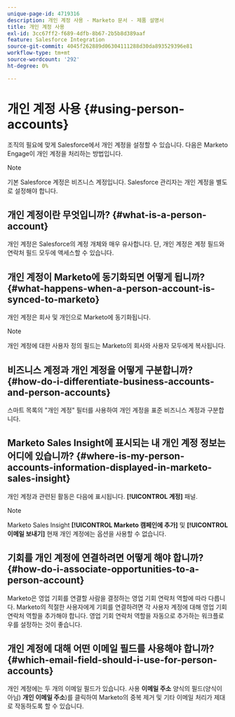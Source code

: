 ```yaml
---
unique-page-id: 4719316
description: 개인 계정 사용 - Marketo 문서 - 제품 설명서
title: 개인 계정 사용
exl-id: 3cc67ff2-f689-4dfb-8b67-2b5b8d389aaf
feature: Salesforce Integration
source-git-commit: 4045f262889d06304111288d30da893529396e81
workflow-type: tm+mt
source-wordcount: '292'
ht-degree: 0%

---
```


# 개인 계정 사용 {#using-person-accounts}

조직의 필요에 맞게 Salesforce에서 개인 계정을 설정할 수 있습니다. 다음은 Marketo Engage이 개인 계정을 처리하는 방법입니다.

>[!NOTE]
>
>기본 Salesforce 계정은 비즈니스 계정입니다. Salesforce 관리자는 개인 계정을 별도로 설정해야 합니다.

## 개인 계정이란 무엇입니까? {#what-is-a-person-account}

개인 계정은 Salesforce의 계정 개체와 매우 유사합니다. 단, 개인 계정은 계정 필드와 연락처 필드 모두에 액세스할 수 있습니다.

## 개인 계정이 Marketo에 동기화되면 어떻게 됩니까? {#what-happens-when-a-person-account-is-synced-to-marketo}

개인 계정은 회사 및 개인으로 Marketo에 동기화됩니다.

>[!NOTE]
>
>개인 계정에 대한 사용자 정의 필드는 Marketo의 회사와 사용자 모두에게 복사됩니다.

## 비즈니스 계정과 개인 계정을 어떻게 구분합니까? {#how-do-i-differentiate-business-accounts-and-person-accounts}

스마트 목록의 &quot;개인 계정&quot; 필터를 사용하여 개인 계정을 표준 비즈니스 계정과 구분합니다.

## Marketo Sales Insight에 표시되는 내 개인 계정 정보는 어디에 있습니까? {#where-is-my-person-accounts-information-displayed-in-marketo-sales-insight}

개인 계정과 관련된 활동은 다음에 표시됩니다. **[!UICONTROL 계정]** 패널.

>[!NOTE]
>
>Marketo Sales Insight **[!UICONTROL Marketo 캠페인에 추가]** 및 **[!UICONTROL 이메일 보내기]** 현재 개인 계정에는 옵션을 사용할 수 없습니다.

## 기회를 개인 계정에 연결하려면 어떻게 해야 합니까? {#how-do-i-associate-opportunities-to-a-person-account}

Marketo은 영업 기회를 연결할 사람을 결정하는 영업 기회 연락처 역할에 따라 다릅니다. Marketo의 적절한 사용자에게 기회를 연결하려면 각 사용자 계정에 대해 영업 기회 연락처 역할을 추가해야 합니다. 영업 기회 연락처 역할을 자동으로 추가하는 워크플로우를 설정하는 것이 좋습니다.

## 개인 계정에 대해 어떤 이메일 필드를 사용해야 합니까? {#which-email-field-should-i-use-for-person-accounts}

개인 계정에는 두 개의 이메일 필드가 있습니다. 사용 **이메일 주소** 양식의 필드(양식이 아님) **개인 이메일 주소**)를 클릭하여 Marketo의 중복 제거 및 기타 이메일 처리가 제대로 작동하도록 할 수 있습니다.

